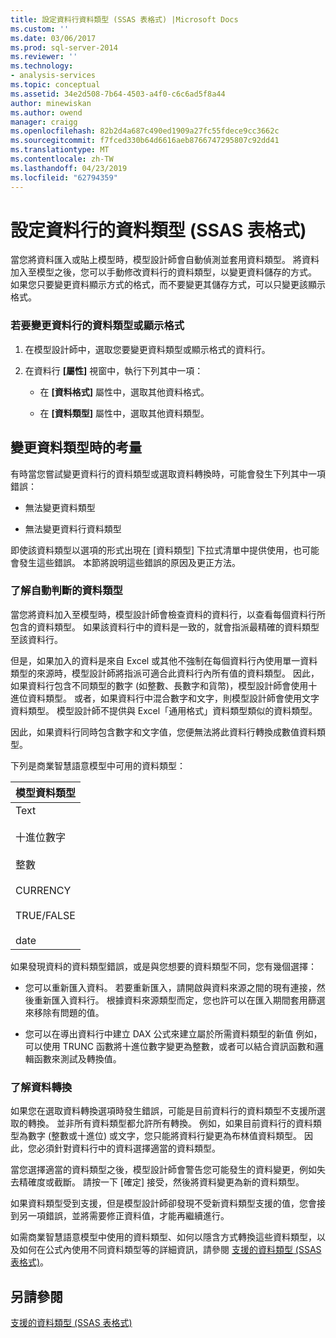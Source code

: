 ```yaml
---
title: 設定資料行資料類型 (SSAS 表格式) |Microsoft Docs
ms.custom: ''
ms.date: 03/06/2017
ms.prod: sql-server-2014
ms.reviewer: ''
ms.technology:
- analysis-services
ms.topic: conceptual
ms.assetid: 34e2d508-7b64-4503-a4f0-c6c6ad5f8a44
author: minewiskan
ms.author: owend
manager: craigg
ms.openlocfilehash: 82b2d4a687c490ed1909a27fc55fdece9cc3662c
ms.sourcegitcommit: f7fced330b64d6616aeb8766747295807c92dd41
ms.translationtype: MT
ms.contentlocale: zh-TW
ms.lasthandoff: 04/23/2019
ms.locfileid: "62794359"
---
```

# <a name="set-the-data-type-of-a-column-ssas-tabular"></a>設定資料行的資料類型 (SSAS 表格式)
  當您將資料匯入或貼上模型時，模型設計師會自動偵測並套用資料類型。 將資料加入至模型之後，您可以手動修改資料行的資料類型，以變更資料儲存的方式。 如果您只要變更資料顯示方式的格式，而不要變更其儲存方式，可以只變更該顯示格式。  
  
### <a name="to-change-the-data-type-or-display-format-for-a-column"></a>若要變更資料行的資料類型或顯示格式  
  
1.  在模型設計師中，選取您要變更資料類型或顯示格式的資料行。  
  
2.  在資料行 **[屬性]** 視窗中，執行下列其中一項：  
  
    -   在 **[資料格式]** 屬性中，選取其他資料格式。  
  
    -   在 **[資料類型]** 屬性中，選取其他資料類型。  
  
## <a name="considerations-when-changing-data-types"></a>變更資料類型時的考量  
 有時當您嘗試變更資料行的資料類型或選取資料轉換時，可能會發生下列其中一項錯誤：  
  
-   無法變更資料類型  
  
-   無法變更資料行資料類型  
  
 即使該資料類型以選項的形式出現在 [資料類型] 下拉式清單中提供使用，也可能會發生這些錯誤。 本節將說明這些錯誤的原因及更正方法。  
  
### <a name="understanding-automatically-determined-data-types"></a>了解自動判斷的資料類型  
 當您將資料加入至模型時，模型設計師會檢查資料的資料行，以查看每個資料行所包含的資料類型。 如果該資料行中的資料是一致的，就會指派最精確的資料類型至該資料行。  
  
 但是，如果加入的資料是來自 Excel 或其他不強制在每個資料行內使用單一資料類型的來源時，模型設計師將指派可適合此資料行內所有值的資料類型。 因此，如果資料行包含不同類型的數字 (如整數、長數字和貨幣)，模型設計師會使用十進位資料類型。 或者，如果資料行中混合數字和文字，則模型設計師會使用文字資料類型。 模型設計師不提供與 Excel「通用格式」資料類型類似的資料類型。  
  
 因此，如果資料行同時包含數字和文字值，您便無法將此資料行轉換成數值資料類型。  
  
 下列是商業智慧語意模型中可用的資料類型：  
  
|模型資料類型|  
|----------------------|  
|Text<br /><br /> 十進位數字<br /><br /> 整數<br /><br /> CURRENCY<br /><br /> TRUE/FALSE<br /><br /> date|  
  
 如果發現資料的資料類型錯誤，或是與您想要的資料類型不同，您有幾個選擇：  
  
-   您可以重新匯入資料。 若要重新匯入，請開啟與資料來源之間的現有連接，然後重新匯入資料行。 根據資料來源類型而定，您也許可以在匯入期間套用篩選來移除有問題的值。  
  
-   您可以在導出資料行中建立 DAX 公式來建立屬於所需資料類型的新值 例如，可以使用 TRUNC 函數將十進位數字變更為整數，或者可以結合資訊函數和邏輯函數來測試及轉換值。  
  
### <a name="understanding-data-conversion"></a>了解資料轉換  
 如果您在選取資料轉換選項時發生錯誤，可能是目前資料行的資料類型不支援所選取的轉換。 並非所有資料類型都允許所有轉換。 例如，如果目前資料行的資料類型為數字 (整數或十進位) 或文字，您只能將資料行變更為布林值資料類型。 因此，您必須針對資料行中的資料選擇適當的資料類型。  
  
 當您選擇適當的資料類型之後，模型設計師會警告您可能發生的資料變更，例如失去精確度或截斷。 請按一下 [確定] 接受，然後將資料變更為新的資料類型。  
  
 如果資料類型受到支援，但是模型設計師卻發現不受新資料類型支援的值，您會接到另一項錯誤，並將需要修正資料值，才能再繼續進行。  
  
 如需商業智慧語意模型中使用的資料類型、如何以隱含方式轉換這些資料類型，以及如何在公式內使用不同資料類型等的詳細資訊，請參閱 [支援的資料類型 &#40;SSAS 表格式&#41;](data-types-supported-ssas-tabular.md)。  
  
## <a name="see-also"></a>另請參閱  
 [支援的資料類型 &#40;SSAS 表格式&#41;](data-types-supported-ssas-tabular.md)  
  
  
